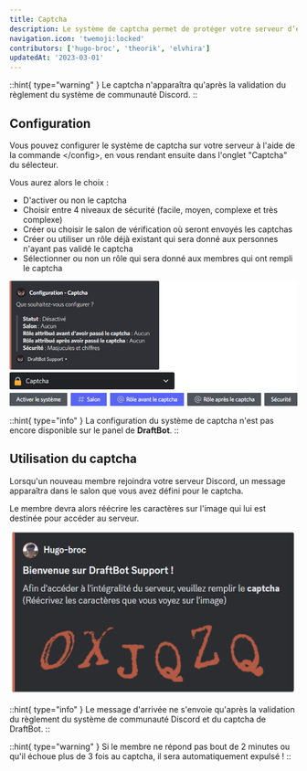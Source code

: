 ```yaml
---
title: Captcha
description: Le système de captcha permet de protéger votre serveur d’éventuelles attaques de robots qu'il pourrait subir.
navigation.icon: 'twemoji:locked'
contributors: ['hugo-broc', 'theorik', 'elvhira']
updatedAt: '2023-03-01'
---
```


::hint{ type="warning" }
  Le captcha n'apparaîtra qu'après la validation du règlement du système de communauté Discord.
::

## Configuration

Vous pouvez configurer le système de captcha sur votre serveur à l'aide de la commande \</config>, en vous rendant ensuite dans l'onglet "Captcha" du sélecteur.

Vous aurez alors le choix :

- D'activer ou non le captcha
- Choisir entre 4 niveaux de sécurité (facile, moyen, complexe et très complexe)
- Créer ou choisir le salon de vérification où seront envoyés les captchas
- Créer ou utiliser un rôle déjà existant qui sera donné aux personnes n'ayant pas validé le captcha
- Sélectionner ou non un rôle qui sera donné aux membres qui ont rempli le captcha

![Configuration du captcha](../assets/captcha/view.png)

::hint{ type="info" }
  La configuration du système de captcha n'est pas encore disponible sur le panel de **DraftBot**.
::

## Utilisation du captcha

Lorsqu'un nouveau membre rejoindra votre serveur Discord, un message apparaîtra dans le salon que vous avez défini pour le captcha.

Le membre devra alors réécrire les caractères sur l'image qui lui est destinée pour accéder au serveur.

![Message envoyé dans le salon dédié au captcha lorsqu'un membre rejoint le serveur](../assets/captcha/view_arrival.png)

::hint{ type="info" }
  Le message d'arrivée ne s'envoie qu'après la validation du règlement du système de communauté Discord et du captcha de DraftBot.
::

::hint{ type="warning" }
  Si le membre ne répond pas bout de 2 minutes ou qu'il échoue plus de 3 fois au captcha, il sera automatiquement expulsé !
::
